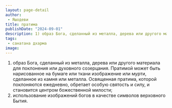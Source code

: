 ```yaml
---
layout: page-detail
author:
 - Яшодеви
title: пратима
publishDate: "2024-09-01"
description: 1) образ Бога, сделанный из металла, дерева или другого материала для поклонения или духовного созерцания. Пратимой может быть нарисованное на бумаге или ткани изображение или мурти, сделанное из камня или металла. Освященная пратима, которой поклоняются ежедневно, обретает особую святость и силу, и становится центром божественной милости;
tags:
 - санатана дхарма
image: 
---
```


1) образ Бога, сделанный из металла, дерева или другого материала для поклонения или духовного созерцания. Пратимой может быть нарисованное на бумаге или ткани изображение или мурти, сделанное из камня или металла. Освященная пратима, которой поклоняются ежедневно, обретает особую святость и силу, и становится центром божественной милости;
2) использование изображений богов в качестве символов верховного Бытия.

